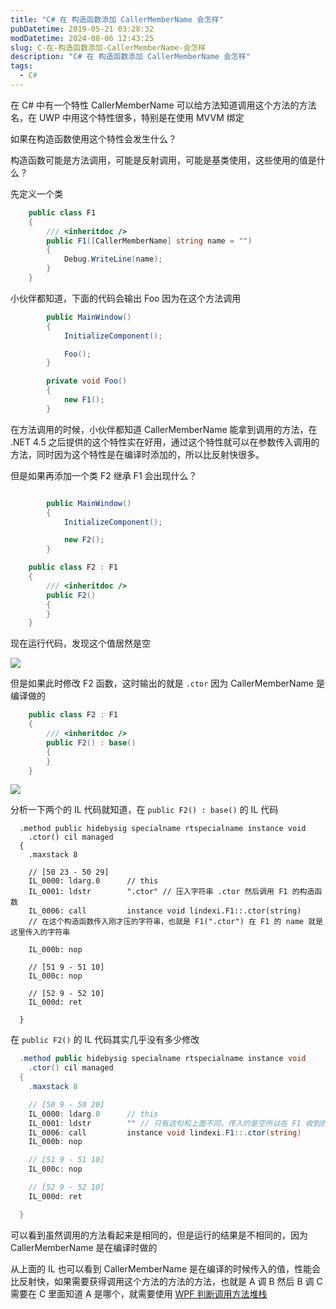 ```yaml
---
title: "C# 在 构造函数添加 CallerMemberName 会怎样"
pubDatetime: 2019-05-21 03:28:32
modDatetime: 2024-08-06 12:43:25
slug: C-在-构造函数添加-CallerMemberName-会怎样
description: "C# 在 构造函数添加 CallerMemberName 会怎样"
tags:
  - C#
---
```





在 C# 中有一个特性 CallerMemberName 可以给方法知道调用这个方法的方法名，在 UWP 中用这个特性很多，特别是在使用 MVVM 绑定

<!--more-->


<!-- CreateTime:2019/5/21 11:28:32 -->


如果在构造函数使用这个特性会发生什么？

构造函数可能是方法调用，可能是反射调用，可能是基类使用，这些使用的值是什么？

先定义一个类

```csharp
    public class F1
    {
        /// <inheritdoc />
        public F1([CallerMemberName] string name = "")
        {
            Debug.WriteLine(name);
        }
    }
```

小伙伴都知道，下面的代码会输出 Foo 因为在这个方法调用

```csharp
        public MainWindow()
        {
            InitializeComponent();

            Foo();
        }

        private void Foo()
        {
            new F1();
        }
```

在方法调用的时候，小伙伴都知道 CallerMemberName 能拿到调用的方法，在 .NET 4.5 之后提供的这个特性实在好用，通过这个特性就可以在参数传入调用的方法，同时因为这个特性是在编译时添加的，所以比反射快很多。

但是如果再添加一个类 F2 继承 F1 会出现什么？

```csharp

        public MainWindow()
        {
            InitializeComponent();

            new F2();
        }

    public class F2 : F1
    {
        /// <inheritdoc />
        public F2()
        {
        }
    }
```

现在运行代码，发现这个值居然是空

<!-- ![](images/img-C# 在 构造函数添加 CallerMemberName 会怎样1.png) -->

![](images/img-lindexi%2F20191219148624.png)

但是如果此时修改 F2 函数，这时输出的就是 `.ctor` 因为 CallerMemberName 是编译做的

```csharp
    public class F2 : F1
    {
        /// <inheritdoc />
        public F2() : base()
        {
        }
    }
```

<!-- ![](images/img-C# 在 构造函数添加 CallerMemberName 会怎样0.png) -->

![](images/img-lindexi%2F201912191321979.png)

分析一下两个的 IL 代码就知道，在 `public F2() : base()` 的 IL 代码

```IL
  .method public hidebysig specialname rtspecialname instance void
    .ctor() cil managed
  {
    .maxstack 8

    // [50 23 - 50 29]
    IL_0000: ldarg.0      // this 
    IL_0001: ldstr        ".ctor" // 压入字符串 .ctor 然后调用 F1 的构造函数
    IL_0006: call         instance void lindexi.F1::.ctor(string) 
    // 在这个构造函数传入刚才压的字符串，也就是 F1(".ctor") 在 F1 的 name 就是这里传入的字符串

    IL_000b: nop

    // [51 9 - 51 10]
    IL_000c: nop

    // [52 9 - 52 10]
    IL_000d: ret

  } 
```

在 `public F2()` 的 IL 代码其实几乎没有多少修改

```csharp
  .method public hidebysig specialname rtspecialname instance void
    .ctor() cil managed
  {
    .maxstack 8

    // [50 9 - 50 20]
    IL_0000: ldarg.0      // this
    IL_0001: ldstr        "" // 只有这句和上面不同，传入的是空所以在 F1 收到的值就是这里传入
    IL_0006: call         instance void lindexi.F1::.ctor(string)
    IL_000b: nop

    // [51 9 - 51 10]
    IL_000c: nop

    // [52 9 - 52 10]
    IL_000d: ret

  } 
```

可以看到虽然调用的方法看起来是相同的，但是运行的结果是不相同的，因为 CallerMemberName 是在编译时做的

从上面的 IL 也可以看到 CallerMemberName 是在编译的时候传入的值，性能会比反射快，如果需要获得调用这个方法的方法的方法，也就是 A 调 B 然后 B 调 C 需要在 C 里面知道 A 是哪个，就需要使用 [WPF 判断调用方法堆栈](https://blog.lindexi.com/post/WPF-%E5%88%A4%E6%96%AD%E8%B0%83%E7%94%A8%E6%96%B9%E6%B3%95%E5%A0%86%E6%A0%88.html)

